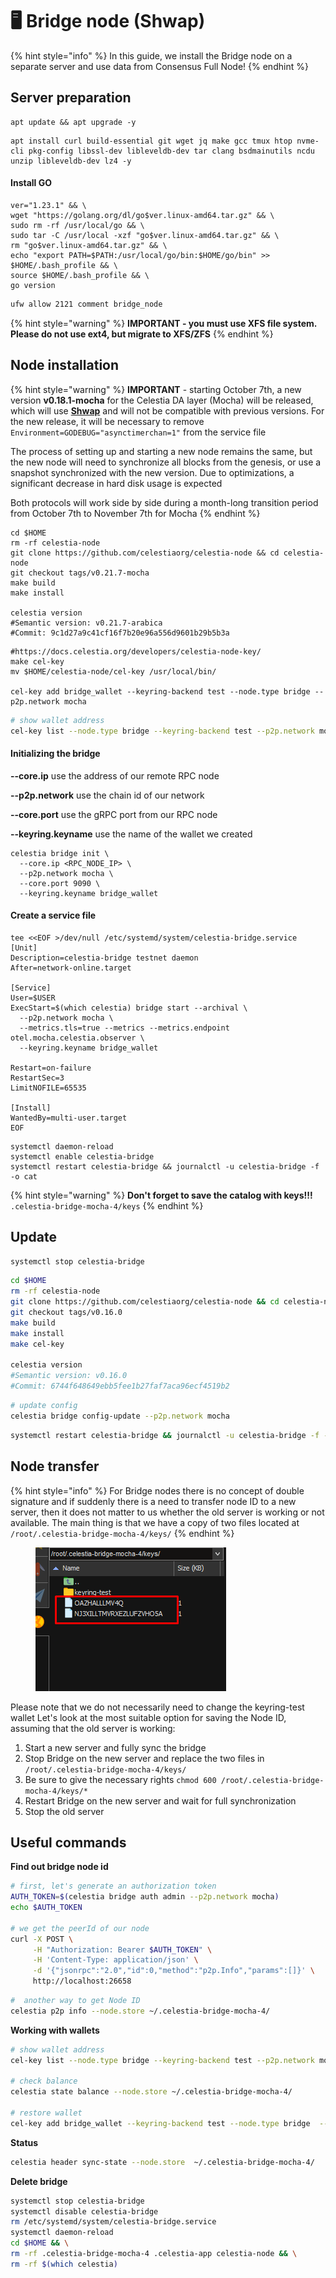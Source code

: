 # 🖥️ Bridge node (Shwap)

{% hint style="info" %}
In this guide, we install the Bridge node on a separate server and use data from Consensus Full Node!
{% endhint %}

## Server preparation

```shell
apt update && apt upgrade -y
```

```shell
apt install curl build-essential git wget jq make gcc tmux htop nvme-cli pkg-config libssl-dev libleveldb-dev tar clang bsdmainutils ncdu unzip libleveldb-dev lz4 -y
```

#### Install GO

```shell
ver="1.23.1" && \
wget "https://golang.org/dl/go$ver.linux-amd64.tar.gz" && \
sudo rm -rf /usr/local/go && \
sudo tar -C /usr/local -xzf "go$ver.linux-amd64.tar.gz" && \
rm "go$ver.linux-amd64.tar.gz" && \
echo "export PATH=$PATH:/usr/local/go/bin:$HOME/go/bin" >> $HOME/.bash_profile && \
source $HOME/.bash_profile && \
go version
```

```bash
ufw allow 2121 comment bridge_node
```

{% hint style="warning" %}
**IMPORTANT - you must use XFS file system. Please do not use ext4, but migrate to XFS/ZFS**
{% endhint %}

## Node installation

{% hint style="warning" %}
**IMPORTANT** - starting October 7th, a new version **v0.18.1-mocha** for the Celestia DA layer (Mocha) will be released, which will use [**Shwap**](https://github.com/celestiaorg/CIPs/blob/main/cips/cip-19.md) and will not be compatible with previous versions. For the new release, it will be necessary to remove `Environment=GODEBUG="asynctimerchan=1"` from the service file

The process of setting up and starting a new node remains the same, but the new node will need to synchronize all blocks from the genesis, or use a snapshot synchronized with the new version. Due to optimizations, a significant decrease in hard disk usage is expected

Both protocols will work side by side during a month-long transition period from October 7th to November 7th for Mocha
{% endhint %}

```shell
cd $HOME
rm -rf celestia-node
git clone https://github.com/celestiaorg/celestia-node && cd celestia-node
git checkout tags/v0.21.7-mocha
make build
make install

celestia version
#Semantic version: v0.21.7-arabica
#Commit: 9c1d27a9c41cf16f7b20e96a556d9601b29b5b3a
```

```shell
#https://docs.celestia.org/developers/celestia-node-key/
make cel-key
mv $HOME/celestia-node/cel-key /usr/local/bin/

cel-key add bridge_wallet --keyring-backend test --node.type bridge --p2p.network mocha
```

```bash
# show wallet address
cel-key list --node.type bridge --keyring-backend test --p2p.network mocha
```

#### **Initializing the bridge**

**--core.ip** use the address of our remote RPC node

**--p2p.network** use the chain id of our network

**--core.port** use the gRPC port from our RPC node

**--keyring.keyname** use the name of the wallet we created

```shell
celestia bridge init \
  --core.ip <RPC_NODE_IP> \
  --p2p.network mocha \
  --core.port 9090 \
  --keyring.keyname bridge_wallet
```

#### Create a service file

```shell
tee <<EOF >/dev/null /etc/systemd/system/celestia-bridge.service
[Unit]
Description=celestia-bridge testnet daemon
After=network-online.target

[Service]
User=$USER
ExecStart=$(which celestia) bridge start --archival \
  --p2p.network mocha \
  --metrics.tls=true --metrics --metrics.endpoint otel.mocha.celestia.observer \
  --keyring.keyname bridge_wallet
  
Restart=on-failure
RestartSec=3
LimitNOFILE=65535

[Install]
WantedBy=multi-user.target
EOF
```

```shell
systemctl daemon-reload
systemctl enable celestia-bridge
systemctl restart celestia-bridge && journalctl -u celestia-bridge -f -o cat
```

{% hint style="warning" %}
**Don't forget to save the catalog with keys!!!** `.celestia-bridge-mocha-4/keys`
{% endhint %}



## Update

```bash
systemctl stop celestia-bridge
```

```bash
cd $HOME
rm -rf celestia-node
git clone https://github.com/celestiaorg/celestia-node && cd celestia-node
git checkout tags/v0.16.0
make build
make install
make cel-key

celestia version
#Semantic version: v0.16.0
#Commit: 6744f648649ebb5fee1b27faf7aca96ecf4519b2
```

```bash
# update config
celestia bridge config-update --p2p.network mocha
```

```bash
systemctl restart celestia-bridge && journalctl -u celestia-bridge -f -o cat
```



## Node transfer

{% hint style="info" %}
For Bridge nodes there is no concept of double signature and if suddenly there is a need to transfer node ID to a new server, then it does not matter to us whether the old server is working or not available. The main thing is that we have a copy of two files located at `/root/.celestia-bridge-mocha-4/keys/`
{% endhint %}

<figure><img src="../../.gitbook/assets/image (20).png" alt=""><figcaption></figcaption></figure>

Please note that we do not necessarily need to change the keyring-test wallet Let's look at the most suitable option for saving the Node ID, assuming that the old server is working:

1. Start a new server and fully sync the bridge
2. Stop Bridge on the new server and replace the two files in `/root/.celestia-bridge-mocha-4/keys/`
3. Be sure to give the necessary rights `chmod 600 /root/.celestia-bridge-mocha-4/keys/*`
4. Restart Bridge on the new server and wait for full synchronization
5. Stop the old server



## Useful commands

**Find out bridge node id**

```bash
# first, let's generate an authorization token
AUTH_TOKEN=$(celestia bridge auth admin --p2p.network mocha)
echo $AUTH_TOKEN

# we get the peerId of our node
curl -X POST \
     -H "Authorization: Bearer $AUTH_TOKEN" \
     -H 'Content-Type: application/json' \
     -d '{"jsonrpc":"2.0","id":0,"method":"p2p.Info","params":[]}' \
     http://localhost:26658
```

```bash
#  another way to get Node ID
celestia p2p info --node.store ~/.celestia-bridge-mocha-4/
```

**Working with wallets**

```bash
# show wallet address
cel-key list --node.type bridge --keyring-backend test --p2p.network mocha

# check balance
celestia state balance --node.store ~/.celestia-bridge-mocha-4/

# restore wallet
cel-key add bridge_wallet --keyring-backend test --node.type bridge  --recover --p2p.network mocha
```

**Status**

```bash
celestia header sync-state --node.store  ~/.celestia-bridge-mocha-4/
```

**Delete bridge**

```bash
systemctl stop celestia-bridge
systemctl disable celestia-bridge
rm /etc/systemd/system/celestia-bridge.service
systemctl daemon-reload
cd $HOME && \
rm -rf .celestia-bridge-mocha-4 .celestia-app celestia-node && \
rm -rf $(which celestia)
```

